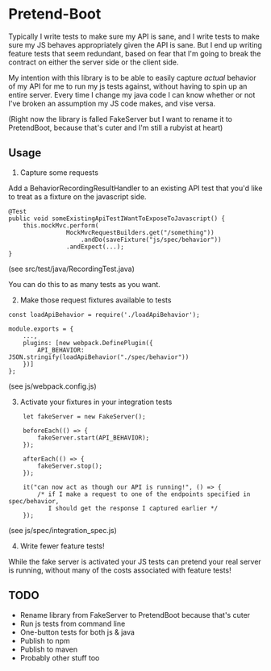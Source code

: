 # Pretend-Boot

Typically I write tests to make sure my API is sane, and I write tests
to make sure my JS behaves appropriately given the API is sane. But I
end up writing feature tests that seem redundant, based on fear that
I'm going to break the contract on either the server side or the
client side.

My intention with this library is to be able to easily capture _actual_
behavior of my API for me to run my js tests against, without having
to spin up an entire server. Every time I change my java code I can
know whether or not I've broken an assumption my JS code makes, and
vise versa.

(Right now the library is falled FakeServer but I want to rename it
to PretendBoot, because that's cuter and I'm still a rubyist at heart)

## Usage

1. Capture some requests

Add a BehaviorRecordingResultHandler to an existing API test that
you'd like to treat as a fixture on the javascript side.

```
@Test
public void someExistingApiTestIWantToExposeToJavascript() {
    this.mockMvc.perform(
                MockMvcRequestBuilders.get("/something"))
                    .andDo(saveFixture("js/spec/behavior"))
                .andExpect(...);
}
```
(see src/test/java/RecordingTest.java)

You can do this to as many tests as you want.


2. Make those request fixtures available to tests

```
const loadApiBehavior = require('./loadApiBehavior');

module.exports = {
    ...,
    plugins: [new webpack.DefinePlugin({
        API_BEHAVIOR: JSON.stringify(loadApiBehavior("./spec/behavior"))
    })]
};
```
(see js/webpack.config.js)


3. Activate your fixtures in your integration tests

```
    let fakeServer = new FakeServer();

    beforeEach(() => {
        fakeServer.start(API_BEHAVIOR);
    });

    afterEach(() => {
        fakeServer.stop();
    });
    
    it("can now act as though our API is running!", () => {
        /* if I make a request to one of the endpoints specified in spec/behavior,
           I should get the response I captured earlier */
    });    
```
(see js/spec/integration_spec.js)


4. Write fewer feature tests!

While the fake server is activated your JS tests can pretend your
real server is running, without many of the costs associated with
feature tests!


## TODO

- Rename library from FakeServer to PretendBoot because that's cuter
- Run js tests from command line
- One-button tests for both js & java
- Publish to npm
- Publish to maven
- Probably other stuff too
